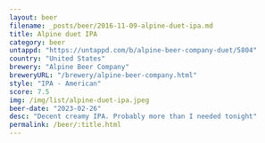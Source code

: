 ```yaml
---
layout: beer
filename: _posts/beer/2016-11-09-alpine-duet-ipa.md
title: Alpine duet IPA
category: beer
untappd: "https://untappd.com/b/alpine-beer-company-duet/5804"
country: "United States"
brewery: "Alpine Beer Company"
breweryURL: "/brewery/alpine-beer-company.html"
style: "IPA - American"
score: 7.5
img: /img/list/alpine-duet-ipa.jpeg
beer-date: "2023-02-26"
desc: "Decent creamy IPA. Probably more than I needed tonight"
permalink: /beer/:title.html
---
```

